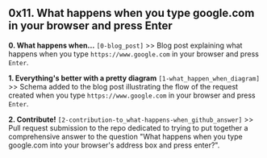 ## 0x11. What happens when you type google.com in your browser and press Enter

**0. What happens when...** `[0-blog_post]` >> Blog post explaining what happens when you type `https://www.google.com` in your browser and press `Enter`.

**1. Everything's better with a pretty diagram** `[1-what_happen_when_diagram]` >> Schema added to the blog post illustrating the flow of the request created when you type `https://www.google.com` in your browser and press `Enter`.

**2. Contribute!** `[2-contribution-to_what-happens-when_github_answer]` >> Pull request submission to the repo dedicated to trying to put together a comprehensive answer to the question "What happens when you type google.com into your browser's address box and press enter?".
